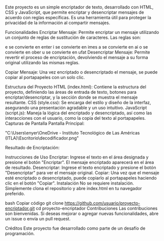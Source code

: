 
Este proyecto es un simple encriptador de texto, desarrollado con HTML, CSS y JavaScript, que permite encriptar y desencriptar mensajes de acuerdo con reglas específicas. Es una herramienta útil para proteger la privacidad de la información al compartir mensajes.

Funcionalidades
Encriptar Mensaje: Permite encriptar un mensaje utilizando un conjunto de reglas de sustitución de caracteres. Las reglas son:

e se convierte en enter
i se convierte en imes
a se convierte en ai
o se convierte en ober
u se convierte en ufat
Desencriptar Mensaje: Permite revertir el proceso de encriptación, devolviendo el mensaje a su forma original utilizando las mismas reglas.

Copiar Mensaje: Una vez encriptado o desencriptado el mensaje, se puede copiar al portapapeles con un solo clic.

Estructura del Proyecto
HTML (index.html): Contiene la estructura del proyecto, definiendo las áreas de entrada de texto, botones para encriptar/desencriptar, y la sección donde se muestra el mensaje resultante.
CSS (style.css): Se encarga del estilo y diseño de la interfaz, asegurando una presentación agradable y un uso intuitivo.
JavaScript (script.js): Maneja la lógica del encriptado y desencriptado, así como las interacciones con el usuario, como la copia del texto al portapapeles.
Capturas de Pantalla
Pantalla Principal:

"C:\Users\enyer\OneDrive - Instituto Tecnológico de Las Américas (ITLA)\Escritorio\decodificador.png"

Resultado de Encriptación:

Instrucciones de Uso
Encriptar: Ingrese el texto en el área designada y presione el botón "Encriptar". El mensaje encriptado aparecerá en el área de resultado.
Desencriptar: Ingrese el texto encriptado y presione el botón "Desencriptar" para ver el mensaje original.
Copiar: Una vez que el mensaje esté encriptado o desencriptado, puede copiarlo al portapapeles haciendo clic en el botón "Copiar".
Instalación
No se requiere instalación. Simplemente clona el repositorio y abre index.html en tu navegador preferido.

bash
Copiar código
git clone https://github.com/usuario/proyecto-encriptador.git
cd proyecto-encriptador
Contribuciones
Las contribuciones son bienvenidas. Si deseas mejorar o agregar nuevas funcionalidades, abre un issue o envía un pull request.

Créditos
Este proyecto fue desarrollado como parte de un desafío de programación.
